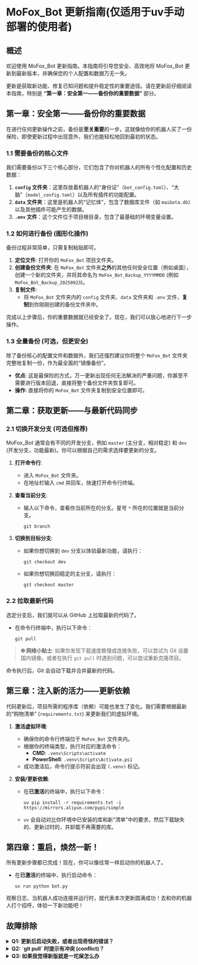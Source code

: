 # MoFox_Bot 更新指南(仅适用于uv手动部署的使用者)

## 概述

欢迎使用 MoFox_Bot 更新指南。本指南将引导您安全、高效地将 MoFox_Bot 更新到最新版本，并确保您的个人配置和数据万无一失。

更新是获取新功能、修复已知问题和提升稳定性的重要途径。请在更新前仔细阅读本指南，特别是 **“第一章：安全第一——备份你的重要数据”** 部分。

## 第一章：安全第一——备份你的重要数据

在进行任何更新操作之前，备份是**至关重要**的一步。这就像给你的机器人买了一份保险，即使更新过程中出现意外，我们也能轻松地回到最初的状态。

### 1.1 需要备份的核心文件

我们需要备份以下三个核心部分，它们包含了你对机器人的所有个性化配置和历史数据：

1.  **`config` 文件夹**：这里存放着机器人的“身份证”（`bot_config.toml`）、“大脑”（`model_config.toml`）以及所有插件的功能配置。
2.  **`data` 文件夹**：这里是机器人的“记忆体”，包含了数据库文件（如 `maibota.db`）以及其他插件可能产生的数据。
3.  **`.env` 文件**：这个文件位于项目根目录，包含了最基础的环境变量设置。

### 1.2 如何进行备份 (图形化操作)

备份过程非常简单，只需复制粘贴即可。

1.  **定位文件**: 打开你的 `MoFox_Bot` 项目文件夹。
2.  **创建备份文件夹**: 在 `MoFox_Bot` 文件夹**之外**的其他任何安全位置（例如桌面），创建一个新的文件夹，并将其命名为 `MoFox_Bot_Backup_YYYYMMDD` (例如 `MoFox_Bot_Backup_20250923`)。
3.  **复制文件**:
    *   将 `MoFox_Bot` 文件夹内的 `config` 文件夹、`data` 文件夹和 `.env` 文件，**复制**到你刚刚创建的备份文件夹中。

完成以上步骤后，你的重要数据就已经安全了。现在，我们可以放心地进行下一步操作。

### 1.3 全量备份 (可选，但更安全)

除了备份核心的配置文件和数据外，我们还强烈建议你将整个 `MoFox_Bot` 文件夹完整地复制一份，作为最全面的“镜像备份”。

*   **优点**: 这是最保险的方式，万一更新出现任何无法解决的严重问题，你甚至不需要进行版本回退，直接将整个备份文件夹恢复即可。
*   **操作**: 直接将你的 `MoFox_Bot` 文件夹复制到安全位置即可。

## 第二章：获取更新——与最新代码同步

### 2.1 切换开发分支 (可选但推荐)

MoFox_Bot 通常会有不同的开发分支，例如 `master` (主分支，相对稳定) 和 `dev` (开发分支，功能最新)。你可以根据自己的需求选择要更新的分支。

1.  **打开命令行**:
    *   进入 `MoFox_Bot` 文件夹。
    *   在地址栏输入 `cmd` 并回车，快速打开命令行终端。

2.  **查看当前分支**:
    *   输入以下命令，查看你当前所在的分支。星号 `*` 所在的位置就是当前分支。
        ```shell
        git branch
        ```

3.  **切换到目标分支**:
    *   如果你想切换到 `dev` 分支以体验最新功能，请执行：
        ```shell
        git checkout dev
        ```
    *   如果你想切换回稳定的主分支，请执行：
        ```shell
        git checkout master
        ```

### 2.2 拉取最新代码

选定分支后，我们就可以从 GitHub 上拉取最新的代码了。

*   在命令行终端中，执行以下命令：
    ```shell
    git pull
    ```

> **🌐 网络小贴士**:
> 如果你发现下载速度极慢或连接失败，可以尝试为 Git 设置国内镜像，或者在执行 `git pull` 时遇到问题，可以尝试重新克隆项目。

命令执行后，Git 会自动下载并合并最新的代码。

## 第三章：注入新的活力——更新依赖

代码更新后，项目所需的程序库（依赖）可能也发生了变化。我们需要根据最新的“购物清单” (`requirements.txt`) 来更新我们的虚拟环境。

1.  **激活虚拟环境**:
    *   确保你的命令行终端位于 `MoFox_Bot` 文件夹内。
    *   根据你的终端类型，执行对应的激活命令：
        *   **CMD**: `.venv\Scripts\activate`
        *   **PowerShell**: `.venv\Scripts\Activate.ps1`
    *   成功激活后，命令行提示符前会出现 `(.venv)` 标记。

2.  **安装/更新依赖**:
    *   在**已激活**的终端中，执行以下命令：
        ```shell
        uv pip install -r requirements.txt -i https://mirrors.aliyun.com/pypi/simple
        ```
    *   `uv` 会自动对比你环境中已安装的库和新“清单”中的要求，然后下载缺失的、更新过时的，并卸载不再需要的库。

## 第四章：重启，焕然一新！

所有更新步骤都已完成！现在，你可以像往常一样启动你的机器人了。

*   在**已激活**的终端中，执行启动命令：
    ```shell
    uv run python bot.py
    ```

观察日志，当机器人成功连接并运行时，就代表本次更新圆满成功！去和你的机器人打个招呼，体验一下新功能吧！

## 故障排除

<details>
<summary><b>Q1: 更新后启动失败，或者出现奇怪的错误？</b></summary>

这通常是更新过程中出现了未预料到的问题。但别担心，我们有万能的群友们！
1. 你可以带着启动失败时的错误日志，前往项目的 GitHub Issues 或社区寻求帮助。
2. 如果你在社区中找不到解决方案，可以考虑恢复到之前的备份(如果你之前备份了整个主程序的话)

</details>

<details>
<summary><b>Q2: `git pull` 时提示有冲突 (conflict)？</b></summary>

这通常意味着你不小心修改了项目本身的某些文件。对于大多数用户来说，最简单的解决方法是：

1.  **放弃本地修改**:
    *   执行以下命令，放弃你本地的修改，并强制与服务器同步：
        ```shell
        git reset --hard origin/master  # 如果你在 master 分支
        # 或者
        git reset --hard origin/dev     # 如果你在 dev 分支
        ```
    > **⚠️ 警告**: 这个命令会**丢弃**你对项目代码的所有本地修改。在执行前，请确保你没有重要的自定义代码。通常情况下，用户的个性化内容都保存在我们已经备份的 `config` 等文件夹中，所以这个操作是安全的。
2.  **重新拉取**:
    *   放弃修改后，再重新执行 `git pull` 命令。

</details>

<details>
<summary><b>Q3: 如果我觉得新版就是一坨屎怎么办</b></summary>

最简单的解决方法是回退到上一个正常的版本。

你可以通过以下 Git 命令来完成版本回退：

1.  **查找历史版本号**

    首先，使用以下命令查看最近的提交记录：

    ```bash
    git log
    ```

    你会看到类似下面的输出，每一条记录都有一个唯一的“版本号”（commit hash）。

    ```
    commit a1b2c3d4e5f6g7h8i9j0k1l2m3n4o5p6q7r8s9t0 (HEAD -> main, origin/main)
    Author: Momo &lt;momo@example.com&gt;
    Date:   Tue Sep 23 15:00:00 2025 +0800

        feat: Add new feature

    commit b2c3d4e5f6g7h8i9j0k1l2m3n4o5p6q7r8s9t0a1
    Author: Momo &lt;momo@example.com&gt;
    Date:   Mon Sep 22 14:00:00 2025 +0800

        fix: Fix a bug
    ```

2.  **回退到指定版本**

    选择一个你想要回退到的版本的 commit hash (例如 `b2c3d4e5...`)，然后执行以下命令。

    **警告：这个操作会丢弃你本地的所有未提交的修改，请谨慎操作！**

    ```bash
    git reset --hard &lt;你要回退到的版本号&gt;
    ```
    例如:
    ```bash
    git reset --hard b2c3d4e5f6g7h8i9j0k1l2m3n4o5p6q7r8s9t0a1
    ```

3.  **重新安装依赖**

    版本回退后，依赖库可能也需要调整回旧版本。

    ```bash
    uv pip install -r requirements.txt
    ```

完成以上步骤后，你的 Mofox 就成功回退到指定版本了。
